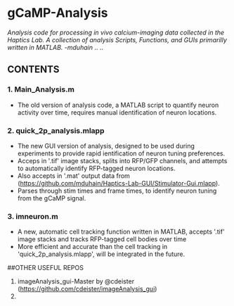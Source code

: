 # gCaMP-Analysis
*Analysis code for processing in vivo calcium-imaging data collected in the Haptics Lab.*
*A collection of analysis Scripts, Functions, and GUIs primarilly written in MATLAB.*
*-mduhain*
..
..

## CONTENTS
### 1. Main_Analysis.m 
  - The old version of analysis code, a MATLAB script to quantify neuron activity over time, requires manual identification of neuron locations.

### 2. quick_2p_analysis.mlapp
  - The new GUI version of analysis, designed to be used during experiments to provide rapid ientification of neuron tuning preferences.
  - Acceps in '.tif' image stacks, splits into RFP/GFP channels, and attempts to automatically identify RFP-tagged neuron locations.
  - Also accepts in '.mat' output data from (https://github.com/mduhain/Haptics-Lab-GUI/Stimulator-Gui.mlapp).
  - Parses through stim times and frame times, to identify neuron tuning from the gCaMP signal.

### 3. imneuron.m
  - A new, automatic cell tracking function written in MATLAB, accepts '.tif' image stacks and tracks RFP-tagged cell bodies over time
  - More efficient and accurate than the cell tracking in 'quick_2p_analysis.mlapp', will be integrated in the future.



##OTHER USEFUL REPOS
1. imageAnalysis_gui-Master by @cdeister (https://github.com/cdeister/imageAnalysis_gui)
2. 
